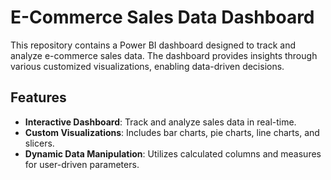
# **E-Commerce Sales Data Dashboard**

This repository contains a Power BI dashboard designed to track and analyze e-commerce sales data. The dashboard provides insights through various customized visualizations, enabling data-driven decisions.

## **Features**
- **Interactive Dashboard**: Track and analyze sales data in real-time.
- **Custom Visualizations**: Includes bar charts, pie charts, line charts, and slicers.
- **Dynamic Data Manipulation**: Utilizes calculated columns and measures for user-driven parameters.

